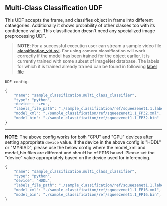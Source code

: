 ## Multi-Class Classification UDF

This UDF accepts the frame, and classifies object in frame into different cataegories. Additionally it shows probability of other classes too with its confidence value. This classification doesn't need any specialized image preprocessing UDF.

  > **NOTE**: For a successful execution user can stream a sample video file
  > [classification_vid.avi](classification_vid.avi).
  > For using camera classification will work correctly if the model has been trained for the object earlier. It is currently trained with some subset of imageNet database. The labels for which it is trained already trained can be found in following [label file](./sample_classification/ref/squeezenet1.1.labels)

   `UDF config`:

  ```javascript
  {
      "name": "sample_classification.multi_class_classifier",
      "type": "python",
      "device": "CPU",
      "labels_file_path": "./sample_classification/ref/squeezenet1.1.labels",
      "model_xml": "./sample_classification/ref/squeezenet1.1_FP32.xml",
      "model_bin": "./sample_classification/ref/squeezenet1.1_FP32.bin"
  }
  ```

  ----
  **NOTE**:
  The above config works for both "CPU" and "GPU" devices after setting appropriate `device` value.
  If the device in the above config is "HDDL" or "MYRIAD", please use the below config where the
  model_xml and model_bin files are different and should be of FP16 based.
  Please set the "device" value appropriately based on the device used for inferencing.

  ```javascript
  {
      "name": "sample_classification.multi_class_classifier",
      "type": "python",
      "device": "HDDL",
      "labels_file_path": "./sample_classification/ref/squeezenet1.1.labels",
      "model_xml": "./sample_classification/ref/squeezenet1.1_FP16.xml",
      "model_bin": "./sample_classification/ref/squeezenet1.1_FP16.bin",
  }
  ```


